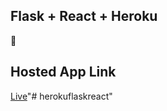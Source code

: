 ## Flask + React + Heroku

🚀

## Hosted App Link

[Live](https://newapp2react.herokuapp.com/)"# herokuflaskreact" 
